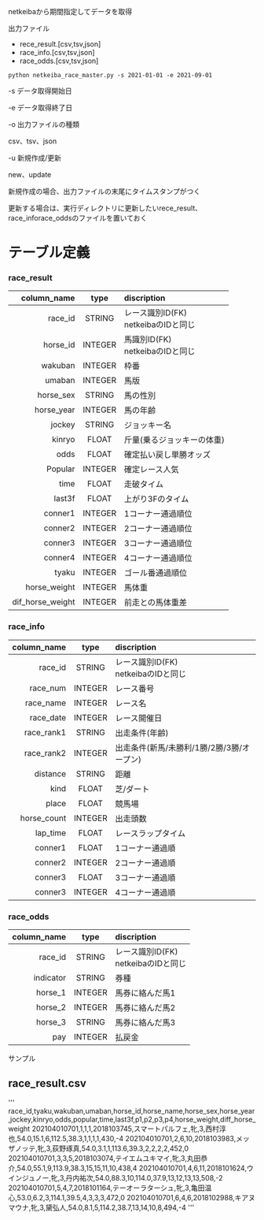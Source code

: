  netkeibaから期間指定してデータを取得
 
 出力ファイル
 
 - rece_result.[csv,tsv,json]
 - race_info.[csv,tsv,json]
 - race_odds.[csv,tsv,json]
 
` python netkeiba_race_master.py -s 2021-01-01 -e 2021-09-01 `

-s データ取得開始日

-e データ取得終了日

-o 出力ファイルの種類

csv、tsv、json

-u 新規作成/更新

new、update

新規作成の場合、出力ファイルの末尾にタイムスタンプがつく

更新する場合は、実行ディレクトリに更新したいrece_result、race_inforace_oddsのファイルを置いておく

# テーブル定義
### race_result
| column_name | type | discription | 
| -----: | :------: | :----  |
| race_id | STRING | レース識別ID(FK)<br>netkeibaのIDと同じ |	
| horse_id | INTEGER | 馬識別ID(FK)<br>netkeibaのIDと同じ  |
| wakuban | INTEGER | 枠番|	
| umaban | INTEGER | 馬版|		
| horse_sex | STRING | 馬の性別|	
| horse_year | INTEGER | 馬の年齢|
| jockey | STRING | ジョッキー名 |	
| kinryo | FLOAT | 斤量(乗るジョッキーの体重)|	
| odds | FLOAT | 確定払い戻し単勝オッズ|	
| Popular | INTEGER | 確定レース人気|	
| time | FLOAT | 走破タイム|
| last3f | FLOAT | 上がり3Fのタイム|	
| conner1 | INTEGER	| 1コーナー通過順位|	
| conner2	| INTEGER	| 2コーナー通過順位|	
| conner3	| INTEGER	| 3コーナー通過順位|
| conner4	| INTEGER	| 4コーナー通過順位|
| tyaku | INTEGER | ゴール番通過順位 |
| horse_weight	| INTEGER	| 馬体重|	
| dif_horse_weight| INTEGER	| 前走との馬体重差|

### race_info
| column_name | type | discription | 
| -----: | :------: | :----  |
| race_id | STRING | レース識別ID(FK)<br>netkeibaのIDと同じ |	
| race_num | INTEGER | レース番号  |
| race_name | INTEGER | レース名|	
| race_date | INTEGER | レース開催日|		
| race_rank1 | STRING | 出走条件(年齢)|	
| race_rank2 | INTEGER | 出走条件(新馬/未勝利/1勝/2勝/3勝/オープン)|
| distance | STRING | 距離 |	
| kind | FLOAT | 芝/ダート|	
| place | FLOAT | 競馬場|	
| horse_count | INTEGER | 出走頭数|	
| lap_time | FLOAT | レースラップタイム|
| conner1 | FLOAT | 1コーナー通過順|	
| conner2 | INTEGER	| 2コーナー通過順|	
| conner3 | FLOAT | 3コーナー通過順|	
| conner3 | INTEGER	| 4コーナー通過順|	

### race_odds
| column_name | type | discription | 
| -----: | :------: | :----  |
| race_id | STRING | レース識別ID(FK)<br>netkeibaのIDと同じ |	
| indicator | STRING | 券種  |
| horse_1 | INTEGER | 馬券に絡んだ馬1 |	
| horse_2 | INTEGER | 馬券に絡んだ馬2 |		
| horse_3 | STRING | 馬券に絡んだ馬3 |	
| pay | INTEGER | 払戻金|
	
サンプル
## race_result.csv
'''
race_id,tyaku,wakuban,umaban,horse_id,horse_name,horse_sex,horse_year,jockey,kinryo,odds,popular,time,last3f,p1,p2,p3,p4,horse_weight,diff_horse_weight
202104010701,1,1,1,2018103745,スマートパルフェ,牝,3,西村淳也,54.0,15.1,6,112.5,38.3,1,1,1,1,430,-4
202104010701,2,6,10,2018103983,メッザノッテ,牝,3,荻野琢真,54.0,3.1,1,113.6,39.3,2,2,2,2,452,0
202104010701,3,3,5,2018103074,テイエムユキマイ,牝,3,丸田恭介,54.0,55.1,9,113.9,38.3,15,15,11,10,438,4
202104010701,4,6,11,2018101624,ウインジュノー,牝,3,丹内祐次,54.0,88.3,10,114.0,37.9,13,12,13,13,508,-2
202104010701,5,4,7,2018101164,テーオーラターシュ,牝,3,亀田温心,53.0,6.2,3,114.1,39.5,4,3,3,3,472,0
202104010701,6,4,6,2018102988,キアヌマウナ,牝,3,黛弘人,54.0,8.1,5,114.2,38.7,13,14,10,8,494,-4
'''
